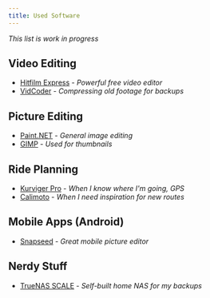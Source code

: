 ```yaml
---
title: Used Software
---
```


_This list is work in progress_

## <i class="fas fa-film"></i> Video Editing
- [Hitfilm Express](https://fxhome.com/product/hitfilm-express) - _Powerful free video editor_
- [VidCoder](https://vidcoder.net/) - _Compressing old footage for backups_

## <i class="fas fa-image"></i> Picture Editing
- [Paint.NET](https://www.getpaint.net/) - _General image editing_
- [GIMP](https://www.gimp.org/) - _Used for thumbnails_

## <i class="fas fa-map-marked-alt"></i> Ride Planning
- [Kurviger Pro](https://kurviger.de/en) - _When I know where I'm going, GPS_
- [Calimoto](https://calimoto.com/en) - _When I need inspiration for new routes_

## <i class="fas fa-mobile-alt"></i> Mobile Apps (Android)
- [Snapseed](https://play.google.com/store/apps/details?id=com.niksoftware.snapseed) - _Great mobile picture editor_

## <i class="fas fa-laptop-code"></i> Nerdy Stuff
- [TrueNAS SCALE](https://www.truenas.com/truenas-scale/) - _Self-built home NAS for my backups_
